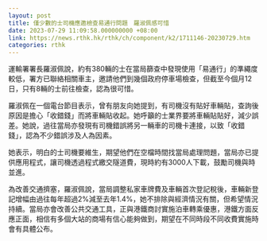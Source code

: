 ```yaml
---
layout: post
title: 僅少數的士司機應邀檢查易通行問題　羅淑佩感可惜　
date: 2023-07-29 11:09:58.000000000 +08:00
link: https://news.rthk.hk/rthk/ch/component/k2/1711146-20230729.htm
categories: rthk
---
```


運輸署署長羅淑佩說，約有380輛的士在當局篩查中發現使用「易通行」的準繩度較低，署方已聯絡相關車主，邀請他們到幾個政府停車場檢查，但截至今個月12日，只有8輛的士前往檢查，認為很可惜。 

羅淑佩在一個電台節目表示，曾有朋友向她提到，有司機沒有貼好車輛貼，查詢後原因是擔心「收錯錢」而將車輛貼收起。她呼籲的士業界要將車輛貼貼好，減少誤差。她說，過往當局亦發現有司機錯誤將另一輛車的司機卡連接，以致「收錯錢」，認為不少錯誤涉及人為因素。

她表示，明白的士司機要維生，期望他們在空檔時間找當局處理問題，當局亦已提供應用程式，讓司機透過程式繳交隧道費，現時約有3000人下載，鼓勵司機與時並進。

為改善交通擠塞，羅淑佩說，當局調整私家車牌費及車輛首次登記稅後，車輛新登記增幅由過往每年超過2%減至去年1.4%，她不排除與經濟情況有關，但希望情況持續。當局亦會改善公共交通工具，正與港鐵商討實施泊車轉乘優惠，港鐵方面反應正面，相信有多個大站的商場有信心能夠做到，期望在不同時段不同收費實施時會有具體公布。

